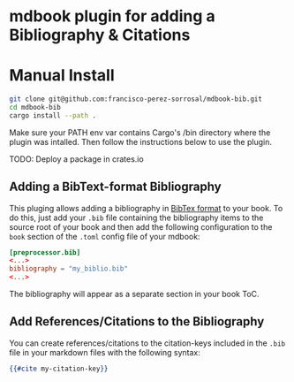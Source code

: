 # mdbook plugin for adding a Bibliography & Citations
                                               
# Manual Install

```sh
git clone git@github.com:francisco-perez-sorrosal/mdbook-bib.git
cd mdbook-bib
cargo install --path .
```

Make sure your PATH env var contains Cargo's /bin directory where the plugin was intalled.
Then follow the instructions below to use the plugin.

TODO: Deploy a package in crates.io

## Adding a BibText-format Bibliography

This pluging allows adding a bibliography in [BibTex format](http://www.bibtex.org/Format/) to your
book. To do this, just add your `.bib` file containing the bibliography items to the
source root of your book and then add the following configuration to the `book`
section of the `.toml` config file of your mdbook:

```toml
[preprocessor.bib]
<...>
bibliography = "my_biblio.bib"
<...>
```

The bibliography will appear as a separate section in your book ToC. 

## Add References/Citations to the Bibliography

You can create references/citations to the citation-keys included in the `.bib` file in your markdown files
with the following syntax:

```hbs
{{#cite my-citation-key}}